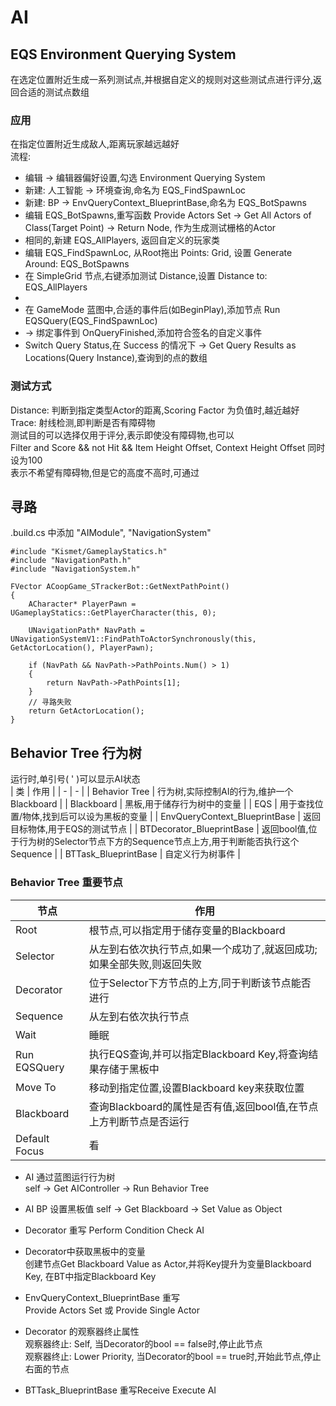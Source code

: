 # AI
## EQS Environment Querying System
在选定位置附近生成一系列测试点,并根据自定义的规则对这些测试点进行评分,返回合适的测试点数组  
### 应用
在指定位置附近生成敌人,距离玩家越远越好  
流程:  
+ 编辑 -> 编辑器偏好设置,勾选 Environment Querying System  
+ 新建: 人工智能 -> 环境查询,命名为 EQS_FindSpawnLoc  
+ 新建: BP -> EnvQueryContext_BlueprintBase,命名为 EQS_BotSpawns  
+ 编辑 EQS_BotSpawns,重写函数 Provide Actors Set -> Get All Actors of Class(Target Point) -> Return Node, 作为生成测试栅格的Actor  
+ 相同的,新建 EQS_AllPlayers, 返回自定义的玩家类  
+ 编辑 EQS_FindSpawnLoc, 从Root拖出 Points: Grid, 设置 Generate Around: EQS_BotSpawns  
+ 在 SimpleGrid 节点,右键添加测试 Distance,设置 Distance to: EQS_AllPlayers  
+ 
+ 在 GameMode 蓝图中,合适的事件后(如BeginPlay),添加节点 Run EQSQuery(EQS_FindSpawnLoc)  
+ -> 绑定事件到 OnQueryFinished,添加符合签名的自定义事件  
+ Switch Query Status,在 Success 的情况下 -> Get Query Results as Locations(Query Instance),查询到的点的数组  

### 测试方式
Distance: 判断到指定类型Actor的距离,Scoring Factor 为负值时,越近越好  
Trace: 射线检测,即判断是否有障碍物  
测试目的可以选择仅用于评分,表示即使没有障碍物,也可以  
Filter and Score && not Hit && Item Height Offset, Context Height Offset 同时设为100  
表示不希望有障碍物,但是它的高度不高时,可通过  


## 寻路
.build.cs 中添加 "AIModule", "NavigationSystem"  
```
#include "Kismet/GameplayStatics.h"
#include "NavigationPath.h"
#include "NavigationSystem.h"

FVector ACoopGame_STrackerBot::GetNextPathPoint()
{
	ACharacter* PlayerPawn = UGameplayStatics::GetPlayerCharacter(this, 0);

	UNavigationPath* NavPath = UNavigationSystemV1::FindPathToActorSynchronously(this, GetActorLocation(), PlayerPawn);

	if (NavPath && NavPath->PathPoints.Num() > 1)
	{
		return NavPath->PathPoints[1];
	}
	// 寻路失败
	return GetActorLocation();
}
```

## Behavior Tree 行为树
运行时,单引号( ' )可以显示AI状态  
| 类 | 作用 |
| - | - |
| Behavior Tree | 行为树,实际控制AI的行为,维护一个Blackboard |
| Blackboard | 黑板,用于储存行为树中的变量 |
| EQS | 用于查找位置/物体,找到后可以设为黑板的变量 |
| EnvQueryContext_BlueprintBase | 返回目标物体,用于EQS的测试节点 |
| BTDecorator_BlueprintBase | 返回bool值,位于行为树的Selector节点下方的Sequence节点上方,用于判断能否执行这个Sequence |
| BTTask_BlueprintBase | 自定义行为树事件 |

### Behavior Tree 重要节点
| 节点 | 作用 |
| - | - |
| Root | 根节点,可以指定用于储存变量的Blackboard |
| Selector | 从左到右依次执行节点,如果一个成功了,就返回成功;如果全部失败,则返回失败 |
| Decorator | 位于Selector下方节点的上方,同于判断该节点能否进行 |
| Sequence | 从左到右依次执行节点 |
| Wait | 睡眠 |
| Run EQSQuery | 执行EQS查询,并可以指定Blackboard Key,将查询结果存储于黑板中 |
| Move To | 移动到指定位置,设置Blackboard key来获取位置 |
| Blackboard | 查询Blackboard的属性是否有值,返回bool值,在节点上方判断节点是否运行 |
| Default Focus | 看 |

+ AI 通过蓝图运行行为树  
  self -> Get AIController -> Run Behavior Tree

+ AI BP 设置黑板值
  self -> Get Blackboard -> Set Value as Object  
+ Decorator 重写 Perform Condition Check AI  
+ Decorator中获取黑板中的变量  
  创建节点Get Blackboard Value as Actor,并将Key提升为变量Blackboard Key, 在BT中指定Blackboard Key  
+ EnvQueryContext_BlueprintBase 重写  
  Provide Actors Set  或 Provide Single Actor  
+ Decorator 的观察器终止属性  
  观察器终止: Self, 当Decorator的bool == false时,停止此节点  
  观察器终止: Lower Priority, 当Decorator的bool == true时,开始此节点,停止右面的节点
+ BTTask_BlueprintBase 重写Receive Execute AI
